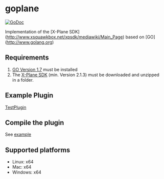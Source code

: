 # goplane

[![GoDoc](https://godoc.org/github.com/xairline/goplane?status.svg)](https://godoc.org/github.com/xairline/goplane)

Implementation of the [X-Plane SDK] (http://www.xsquawkbox.net/xpsdk/mediawiki/Main_Page) based on [GO] (http://www.golang.org)

## Requirements

1. [GO Version 1.7](http://www.golang.org) must be installed
2. The [X-Plane SDK](http://www.xsquawkbox.net/xpsdk/mediawiki/Main_Page) (min. Version 2.1.3) must be downloaded and unzipped in a folder.

## Example Plugin

[TestPlugin](https://github.com/xairline/goplane/tree/master/examples)

## Compile the plugin

See [example](https://github.com/xairline/goplane/tree/master/examples)

## Supported platforms

- Linux: x64
- Mac: x64
- Windows: x64

